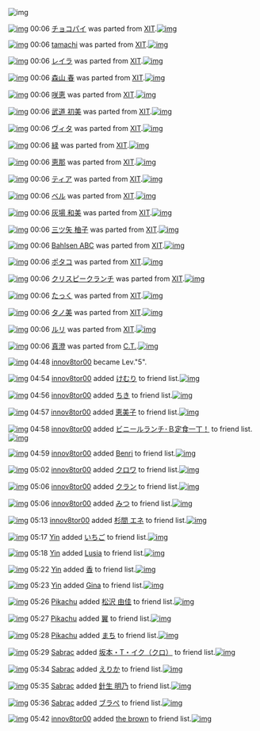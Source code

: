 ![img](http://gdrive-cdn.herokuapp.com/537b65a5bc09f0000721dda7/512px-barcode.png)

[![img](http://www.deviantsart.com/3ckch4f.png)](http://www.barcodekanojo.com/kanojo/25370/%E3%83%81%E3%83%A7%E3%82%B3%E3%83%91%E3%82%A4) 00:06 [チョコパイ](http://www.barcodekanojo.com/kanojo/25370/%E3%83%81%E3%83%A7%E3%82%B3%E3%83%91%E3%82%A4) was parted from [XIT](http://www.barcodekanojo.com/kanojo/25370/%E3%83%81%E3%83%A7%E3%82%B3%E3%83%91%E3%82%A4).[![img](http://www.deviantsart.com/815jg6.jpeg)](http://www.barcodekanojo.com/user/209348/XIT) 

[![img](http://www.deviantsart.com/2id3vh3.png)](http://www.barcodekanojo.com/kanojo/2916293/tamachi) 00:06 [tamachi](http://www.barcodekanojo.com/kanojo/2916293/tamachi) was parted from [XIT](http://www.barcodekanojo.com/kanojo/2916293/tamachi).[![img](http://www.deviantsart.com/815jg6.jpeg)](http://www.barcodekanojo.com/user/209348/XIT) 

[![img](http://www.deviantsart.com/1ufpbim.png)](http://www.barcodekanojo.com/kanojo/50509/%E3%83%AC%E3%82%A4%E3%83%A9) 00:06 [レイラ](http://www.barcodekanojo.com/kanojo/50509/%E3%83%AC%E3%82%A4%E3%83%A9) was parted from [XIT](http://www.barcodekanojo.com/kanojo/50509/%E3%83%AC%E3%82%A4%E3%83%A9).[![img](http://www.deviantsart.com/815jg6.jpeg)](http://www.barcodekanojo.com/user/209348/XIT) 

[![img](http://www.deviantsart.com/3runrlh.png)](http://www.barcodekanojo.com/kanojo/1451934/%E6%A3%AE%E5%B1%B1%20%E6%98%A5) 00:06 [森山 春](http://www.barcodekanojo.com/kanojo/1451934/%E6%A3%AE%E5%B1%B1%20%E6%98%A5) was parted from [XIT](http://www.barcodekanojo.com/kanojo/1451934/%E6%A3%AE%E5%B1%B1%20%E6%98%A5).[![img](http://www.deviantsart.com/815jg6.jpeg)](http://www.barcodekanojo.com/user/209348/XIT) 

[![img](http://www.deviantsart.com/25es2a7.png)](http://www.barcodekanojo.com/kanojo/959048/%E5%92%B2%E6%81%B5) 00:06 [咲恵](http://www.barcodekanojo.com/kanojo/959048/%E5%92%B2%E6%81%B5) was parted from [XIT](http://www.barcodekanojo.com/kanojo/959048/%E5%92%B2%E6%81%B5).[![img](http://www.deviantsart.com/815jg6.jpeg)](http://www.barcodekanojo.com/user/209348/XIT) 

[![img](http://www.deviantsart.com/2le07b3.png)](http://www.barcodekanojo.com/kanojo/1716547/%E6%AD%A6%E9%81%93%20%E5%88%9D%E7%BE%8E) 00:06 [武道 初美](http://www.barcodekanojo.com/kanojo/1716547/%E6%AD%A6%E9%81%93%20%E5%88%9D%E7%BE%8E) was parted from [XIT](http://www.barcodekanojo.com/kanojo/1716547/%E6%AD%A6%E9%81%93%20%E5%88%9D%E7%BE%8E).[![img](http://www.deviantsart.com/815jg6.jpeg)](http://www.barcodekanojo.com/user/209348/XIT) 

[![img](http://www.deviantsart.com/1iif0v9.png)](http://www.barcodekanojo.com/kanojo/1796595/%E3%83%B4%E3%82%A3%E3%82%BF) 00:06 [ヴィタ](http://www.barcodekanojo.com/kanojo/1796595/%E3%83%B4%E3%82%A3%E3%82%BF) was parted from [XIT](http://www.barcodekanojo.com/kanojo/1796595/%E3%83%B4%E3%82%A3%E3%82%BF).[![img](http://www.deviantsart.com/815jg6.jpeg)](http://www.barcodekanojo.com/user/209348/XIT) 

[![img](http://www.deviantsart.com/28t1heg.png)](http://www.barcodekanojo.com/kanojo/3172098/%E7%B7%91) 00:06 [緑](http://www.barcodekanojo.com/kanojo/3172098/%E7%B7%91) was parted from [XIT](http://www.barcodekanojo.com/kanojo/3172098/%E7%B7%91).[![img](http://www.deviantsart.com/815jg6.jpeg)](http://www.barcodekanojo.com/user/209348/XIT) 

[![img](http://www.deviantsart.com/2jthrpj.png)](http://www.barcodekanojo.com/kanojo/3172243/%E6%81%B5%E9%82%A3) 00:06 [恵那](http://www.barcodekanojo.com/kanojo/3172243/%E6%81%B5%E9%82%A3) was parted from [XIT](http://www.barcodekanojo.com/kanojo/3172243/%E6%81%B5%E9%82%A3).[![img](http://www.deviantsart.com/815jg6.jpeg)](http://www.barcodekanojo.com/user/209348/XIT) 

[![img](http://www.deviantsart.com/3hnpkga.png)](http://www.barcodekanojo.com/kanojo/3178541/%E3%83%86%E3%82%A3%E3%82%A2) 00:06 [ティア](http://www.barcodekanojo.com/kanojo/3178541/%E3%83%86%E3%82%A3%E3%82%A2) was parted from [XIT](http://www.barcodekanojo.com/kanojo/3178541/%E3%83%86%E3%82%A3%E3%82%A2).[![img](http://www.deviantsart.com/815jg6.jpeg)](http://www.barcodekanojo.com/user/209348/XIT) 

[![img](http://www.deviantsart.com/3m38gm6.png)](http://www.barcodekanojo.com/kanojo/3175836/%E3%83%99%E3%83%AB) 00:06 [ベル](http://www.barcodekanojo.com/kanojo/3175836/%E3%83%99%E3%83%AB) was parted from [XIT](http://www.barcodekanojo.com/kanojo/3175836/%E3%83%99%E3%83%AB).[![img](http://www.deviantsart.com/815jg6.jpeg)](http://www.barcodekanojo.com/user/209348/XIT) 

[![img](http://www.deviantsart.com/3n24n2f.png)](http://www.barcodekanojo.com/kanojo/1941041/%E7%81%B0%E5%A0%B4%20%E5%92%8C%E7%BE%8E) 00:06 [灰場 和美](http://www.barcodekanojo.com/kanojo/1941041/%E7%81%B0%E5%A0%B4%20%E5%92%8C%E7%BE%8E) was parted from [XIT](http://www.barcodekanojo.com/kanojo/1941041/%E7%81%B0%E5%A0%B4%20%E5%92%8C%E7%BE%8E).[![img](http://www.deviantsart.com/815jg6.jpeg)](http://www.barcodekanojo.com/user/209348/XIT) 

[![img](http://www.deviantsart.com/3c976mm.png)](http://www.barcodekanojo.com/kanojo/1775539/%E4%B8%89%E3%83%84%E7%9F%A2%20%E6%9F%9A%E5%AD%90) 00:06 [三ツ矢 柚子](http://www.barcodekanojo.com/kanojo/1775539/%E4%B8%89%E3%83%84%E7%9F%A2%20%E6%9F%9A%E5%AD%90) was parted from [XIT](http://www.barcodekanojo.com/kanojo/1775539/%E4%B8%89%E3%83%84%E7%9F%A2%20%E6%9F%9A%E5%AD%90).[![img](http://www.deviantsart.com/815jg6.jpeg)](http://www.barcodekanojo.com/user/209348/XIT) 

[![img](http://www.deviantsart.com/5mjvo7.png)](http://www.barcodekanojo.com/kanojo/1511445/Bahlsen%20ABC) 00:06 [Bahlsen ABC](http://www.barcodekanojo.com/kanojo/1511445/Bahlsen%20ABC) was parted from [XIT](http://www.barcodekanojo.com/kanojo/1511445/Bahlsen%20ABC).[![img](http://www.deviantsart.com/815jg6.jpeg)](http://www.barcodekanojo.com/user/209348/XIT) 

[![img](http://www.deviantsart.com/ieu1d.png)](http://www.barcodekanojo.com/kanojo/436485/%E3%83%9D%E3%82%BF%E3%82%B3) 00:06 [ポタコ](http://www.barcodekanojo.com/kanojo/436485/%E3%83%9D%E3%82%BF%E3%82%B3) was parted from [XIT](http://www.barcodekanojo.com/kanojo/436485/%E3%83%9D%E3%82%BF%E3%82%B3).[![img](http://www.deviantsart.com/815jg6.jpeg)](http://www.barcodekanojo.com/user/209348/XIT) 

[![img](http://www.deviantsart.com/1viopga.png)](http://www.barcodekanojo.com/kanojo/50626/%E3%82%AF%E3%83%AA%E3%82%B9%E3%83%94%E3%83%BC%E3%82%AF%E3%83%A9%E3%83%B3%E3%83%81) 00:06 [クリスピークランチ](http://www.barcodekanojo.com/kanojo/50626/%E3%82%AF%E3%83%AA%E3%82%B9%E3%83%94%E3%83%BC%E3%82%AF%E3%83%A9%E3%83%B3%E3%83%81) was parted from [XIT](http://www.barcodekanojo.com/kanojo/50626/%E3%82%AF%E3%83%AA%E3%82%B9%E3%83%94%E3%83%BC%E3%82%AF%E3%83%A9%E3%83%B3%E3%83%81).[![img](http://www.deviantsart.com/815jg6.jpeg)](http://www.barcodekanojo.com/user/209348/XIT) 

[![img](http://www.deviantsart.com/1ushg0i.png)](http://www.barcodekanojo.com/kanojo/13282/%E3%81%9F%E3%81%A3%E3%81%8F) 00:06 [たっく](http://www.barcodekanojo.com/kanojo/13282/%E3%81%9F%E3%81%A3%E3%81%8F) was parted from [XIT](http://www.barcodekanojo.com/kanojo/13282/%E3%81%9F%E3%81%A3%E3%81%8F).[![img](http://www.deviantsart.com/815jg6.jpeg)](http://www.barcodekanojo.com/user/209348/XIT) 

[![img](http://www.deviantsart.com/3i5pt0m.png)](http://www.barcodekanojo.com/kanojo/7335/%E3%82%BF%E3%83%8E%E7%BE%8E) 00:06 [タノ美](http://www.barcodekanojo.com/kanojo/7335/%E3%82%BF%E3%83%8E%E7%BE%8E) was parted from [XIT](http://www.barcodekanojo.com/kanojo/7335/%E3%82%BF%E3%83%8E%E7%BE%8E).[![img](http://www.deviantsart.com/815jg6.jpeg)](http://www.barcodekanojo.com/user/209348/XIT) 

[![img](http://www.deviantsart.com/10f2b1g.png)](http://www.barcodekanojo.com/kanojo/71345/%E3%83%AB%E3%83%AA) 00:06 [ルリ](http://www.barcodekanojo.com/kanojo/71345/%E3%83%AB%E3%83%AA) was parted from [XIT](http://www.barcodekanojo.com/kanojo/71345/%E3%83%AB%E3%83%AA).[![img](http://www.deviantsart.com/815jg6.jpeg)](http://www.barcodekanojo.com/user/209348/XIT) 

[![img](http://www.deviantsart.com/eojj6g.png)](http://www.barcodekanojo.com/kanojo/3193422/%E7%9C%9F%E6%BE%84) 00:06 [真澄](http://www.barcodekanojo.com/kanojo/3193422/%E7%9C%9F%E6%BE%84) was parted from [C.T.](http://www.barcodekanojo.com/kanojo/3193422/%E7%9C%9F%E6%BE%84).[![img](http://www.deviantsart.com/fhrc6a.jpeg)](http://www.barcodekanojo.com/user/272165/C.T.) 

[![img](http://www.deviantsart.com/2es781h.jpeg)](http://www.barcodekanojo.com/user/338230/innov8tor00) 04:48 [innov8tor00](http://www.barcodekanojo.com/user/338230/innov8tor00) became Lev."5".

[![img](http://www.deviantsart.com/2es781h.jpeg)](http://www.barcodekanojo.com/user/338230/innov8tor00) 04:54 [innov8tor00](http://www.barcodekanojo.com/user/338230/innov8tor00) added [けむり](http://www.barcodekanojo.com/kanojo/1761653/%E3%81%91%E3%82%80%E3%82%8A) to friend list.[![img](http://www.deviantsart.com/9icfid.png)](http://www.barcodekanojo.com/kanojo/1761653/%E3%81%91%E3%82%80%E3%82%8A) 

[![img](http://www.deviantsart.com/2es781h.jpeg)](http://www.barcodekanojo.com/user/338230/innov8tor00) 04:56 [innov8tor00](http://www.barcodekanojo.com/user/338230/innov8tor00) added [ちき](http://www.barcodekanojo.com/kanojo/230060/%E3%81%A1%E3%81%8D) to friend list.[![img](http://www.deviantsart.com/14114sf.png)](http://www.barcodekanojo.com/kanojo/230060/%E3%81%A1%E3%81%8D) 

[![img](http://www.deviantsart.com/2es781h.jpeg)](http://www.barcodekanojo.com/user/338230/innov8tor00) 04:57 [innov8tor00](http://www.barcodekanojo.com/user/338230/innov8tor00) added [恵美子](http://www.barcodekanojo.com/kanojo/3071011/%E6%81%B5%E7%BE%8E%E5%AD%90) to friend list.[![img](http://www.deviantsart.com/2qcpseb.png)](http://www.barcodekanojo.com/kanojo/3071011/%E6%81%B5%E7%BE%8E%E5%AD%90) 

[![img](http://www.deviantsart.com/2es781h.jpeg)](http://www.barcodekanojo.com/user/338230/innov8tor00) 04:58 [innov8tor00](http://www.barcodekanojo.com/user/338230/innov8tor00) added [ビニールランチ･Ｂ定食一丁！](http://www.barcodekanojo.com/kanojo/2693221/%E3%83%93%E3%83%8B%E3%83%BC%E3%83%AB%E3%83%A9%E3%83%B3%E3%83%81%EF%BD%A5%EF%BC%A2%E5%AE%9A%E9%A3%9F%E4%B8%80%E4%B8%81%EF%BC%81) to friend list.[![img](http://www.deviantsart.com/52ote2.png)](http://www.barcodekanojo.com/kanojo/2693221/%E3%83%93%E3%83%8B%E3%83%BC%E3%83%AB%E3%83%A9%E3%83%B3%E3%83%81%EF%BD%A5%EF%BC%A2%E5%AE%9A%E9%A3%9F%E4%B8%80%E4%B8%81%EF%BC%81) 

[![img](http://www.deviantsart.com/2es781h.jpeg)](http://www.barcodekanojo.com/user/338230/innov8tor00) 04:59 [innov8tor00](http://www.barcodekanojo.com/user/338230/innov8tor00) added [Benri](http://www.barcodekanojo.com/kanojo/3082973/Benri) to friend list.[![img](http://www.deviantsart.com/37uid1b.png)](http://www.barcodekanojo.com/kanojo/3082973/Benri) 

[![img](http://www.deviantsart.com/2es781h.jpeg)](http://www.barcodekanojo.com/user/338230/innov8tor00) 05:02 [innov8tor00](http://www.barcodekanojo.com/user/338230/innov8tor00) added [クロワ](http://www.barcodekanojo.com/kanojo/2639034/%E3%82%AF%E3%83%AD%E3%83%AF) to friend list.[![img](http://www.deviantsart.com/2qdcdc1.png)](http://www.barcodekanojo.com/kanojo/2639034/%E3%82%AF%E3%83%AD%E3%83%AF) 

[![img](http://www.deviantsart.com/2es781h.jpeg)](http://www.barcodekanojo.com/user/338230/innov8tor00) 05:06 [innov8tor00](http://www.barcodekanojo.com/user/338230/innov8tor00) added [クラン](http://www.barcodekanojo.com/kanojo/2389230/%E3%82%AF%E3%83%A9%E3%83%B3) to friend list.[![img](http://www.deviantsart.com/1e4j5su.png)](http://www.barcodekanojo.com/kanojo/2389230/%E3%82%AF%E3%83%A9%E3%83%B3) 

[![img](http://www.deviantsart.com/2es781h.jpeg)](http://www.barcodekanojo.com/user/338230/innov8tor00) 05:06 [innov8tor00](http://www.barcodekanojo.com/user/338230/innov8tor00) added [みつ](http://www.barcodekanojo.com/kanojo/291693/%E3%81%BF%E3%81%A4) to friend list.[![img](http://www.deviantsart.com/2st497q.png)](http://www.barcodekanojo.com/kanojo/291693/%E3%81%BF%E3%81%A4) 

[![img](http://www.deviantsart.com/2es781h.jpeg)](http://www.barcodekanojo.com/user/338230/innov8tor00) 05:13 [innov8tor00](http://www.barcodekanojo.com/user/338230/innov8tor00) added [杉間 エネ](http://www.barcodekanojo.com/kanojo/239541/%E6%9D%89%E9%96%93%20%E3%82%A8%E3%83%8D) to friend list.[![img](http://www.deviantsart.com/1nuodno.png)](http://www.barcodekanojo.com/kanojo/239541/%E6%9D%89%E9%96%93%20%E3%82%A8%E3%83%8D) 

[![img](http://www.deviantsart.com/2es781h.jpeg)](http://www.barcodekanojo.com/user/338230/Yin) 05:17 [Yin](http://www.barcodekanojo.com/user/338230/Yin) added [いちご](http://www.barcodekanojo.com/kanojo/585629/%E3%81%84%E3%81%A1%E3%81%94) to friend list.[![img](http://www.deviantsart.com/2t8ciec.png)](http://www.barcodekanojo.com/kanojo/585629/%E3%81%84%E3%81%A1%E3%81%94) 

[![img](http://www.deviantsart.com/2es781h.jpeg)](http://www.barcodekanojo.com/user/338230/Yin) 05:18 [Yin](http://www.barcodekanojo.com/user/338230/Yin) added [Lusia](http://www.barcodekanojo.com/kanojo/378885/Lusia) to friend list.[![img](http://www.deviantsart.com/sak9a3.png)](http://www.barcodekanojo.com/kanojo/378885/Lusia) 

[![img](http://www.deviantsart.com/2es781h.jpeg)](http://www.barcodekanojo.com/user/338230/Yin) 05:22 [Yin](http://www.barcodekanojo.com/user/338230/Yin) added [香](http://www.barcodekanojo.com/kanojo/3051512/%E9%A6%99) to friend list.[![img](http://www.deviantsart.com/2pb8408.png)](http://www.barcodekanojo.com/kanojo/3051512/%E9%A6%99) 

[![img](http://www.deviantsart.com/2es781h.jpeg)](http://www.barcodekanojo.com/user/338230/Yin) 05:23 [Yin](http://www.barcodekanojo.com/user/338230/Yin) added [Gina](http://www.barcodekanojo.com/kanojo/2996547/Gina) to friend list.[![img](http://www.deviantsart.com/23ltf9d.png)](http://www.barcodekanojo.com/kanojo/2996547/Gina) 

[![img](http://www.deviantsart.com/2es781h.jpeg)](http://www.barcodekanojo.com/user/338230/Pikachu) 05:26 [Pikachu](http://www.barcodekanojo.com/user/338230/Pikachu) added [松沢 由佳](http://www.barcodekanojo.com/kanojo/2100986/%E6%9D%BE%E6%B2%A2%20%E7%94%B1%E4%BD%B3) to friend list.[![img](http://www.deviantsart.com/3tno3ir.png)](http://www.barcodekanojo.com/kanojo/2100986/%E6%9D%BE%E6%B2%A2%20%E7%94%B1%E4%BD%B3) 

[![img](http://www.deviantsart.com/2es781h.jpeg)](http://www.barcodekanojo.com/user/338230/Pikachu) 05:27 [Pikachu](http://www.barcodekanojo.com/user/338230/Pikachu) added [翼](http://www.barcodekanojo.com/kanojo/2867116/%E7%BF%BC) to friend list.[![img](http://www.deviantsart.com/3i90vgg.png)](http://www.barcodekanojo.com/kanojo/2867116/%E7%BF%BC) 

[![img](http://www.deviantsart.com/2es781h.jpeg)](http://www.barcodekanojo.com/user/338230/Pikachu) 05:28 [Pikachu](http://www.barcodekanojo.com/user/338230/Pikachu) added [まち](http://www.barcodekanojo.com/kanojo/2481431/%E3%81%BE%E3%81%A1) to friend list.[![img](http://www.deviantsart.com/1gcr591.png)](http://www.barcodekanojo.com/kanojo/2481431/%E3%81%BE%E3%81%A1) 

[![img](http://www.deviantsart.com/2es781h.jpeg)](http://www.barcodekanojo.com/user/338230/Sabrac) 05:29 [Sabrac](http://www.barcodekanojo.com/user/338230/Sabrac) added [坂本・T・イク（クロ）](http://www.barcodekanojo.com/kanojo/2537727/%E5%9D%82%E6%9C%AC%E3%83%BBT%E3%83%BB%E3%82%A4%E3%82%AF%EF%BC%88%E3%82%AF%E3%83%AD%EF%BC%89) to friend list.[![img](http://www.deviantsart.com/cngci.png)](http://www.barcodekanojo.com/kanojo/2537727/%E5%9D%82%E6%9C%AC%E3%83%BBT%E3%83%BB%E3%82%A4%E3%82%AF%EF%BC%88%E3%82%AF%E3%83%AD%EF%BC%89) 

[![img](http://www.deviantsart.com/2es781h.jpeg)](http://www.barcodekanojo.com/user/338230/Sabrac) 05:34 [Sabrac](http://www.barcodekanojo.com/user/338230/Sabrac) added [えりか](http://www.barcodekanojo.com/kanojo/2030344/%E3%81%88%E3%82%8A%E3%81%8B) to friend list.[![img](http://www.deviantsart.com/29eau8g.png)](http://www.barcodekanojo.com/kanojo/2030344/%E3%81%88%E3%82%8A%E3%81%8B) 

[![img](http://www.deviantsart.com/2es781h.jpeg)](http://www.barcodekanojo.com/user/338230/Sabrac) 05:35 [Sabrac](http://www.barcodekanojo.com/user/338230/Sabrac) added [針生 明乃](http://www.barcodekanojo.com/kanojo/201211/%E9%87%9D%E7%94%9F%20%E6%98%8E%E4%B9%83) to friend list.[![img](http://www.deviantsart.com/1ndan1c.png)](http://www.barcodekanojo.com/kanojo/201211/%E9%87%9D%E7%94%9F%20%E6%98%8E%E4%B9%83) 

[![img](http://www.deviantsart.com/2es781h.jpeg)](http://www.barcodekanojo.com/user/338230/Sabrac) 05:36 [Sabrac](http://www.barcodekanojo.com/user/338230/Sabrac) added [ブラぺ](http://www.barcodekanojo.com/kanojo/251319/%E3%83%96%E3%83%A9%E3%81%BA) to friend list.[![img](http://www.deviantsart.com/11h57tf.png)](http://www.barcodekanojo.com/kanojo/251319/%E3%83%96%E3%83%A9%E3%81%BA) 

[![img](http://www.deviantsart.com/2es781h.jpeg)](http://www.barcodekanojo.com/user/338230/innov8tor00) 05:42 [innov8tor00](http://www.barcodekanojo.com/user/338230/innov8tor00) added [the brown](http://www.barcodekanojo.com/kanojo/2754132/the%20brown) to friend list.[![img](http://www.deviantsart.com/2jp8juf.png)](http://www.barcodekanojo.com/kanojo/2754132/the%20brown) 


